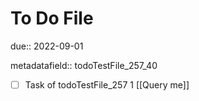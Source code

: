 # To Do File

due:: 2022-09-01

metadatafield:: todoTestFile_257_40

- [ ] Task of todoTestFile_257 1 [[Query me]]
